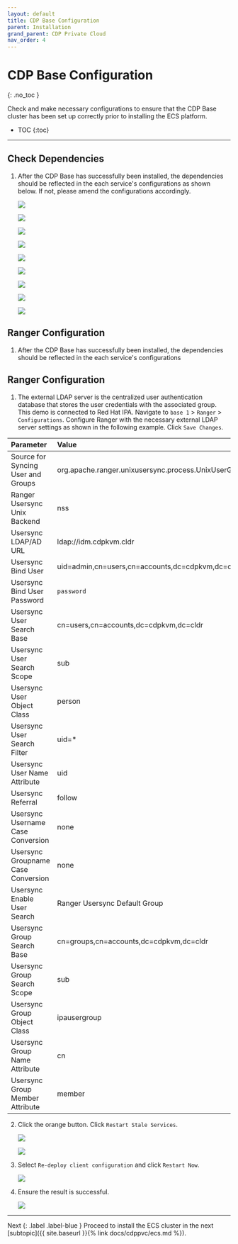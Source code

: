 ```yaml
---
layout: default
title: CDP Base Configuration
parent: Installation
grand_parent: CDP Private Cloud
nav_order: 4
---
```


# CDP Base Configuration
{: .no_toc }

Check and make necessary configurations to ensure that the CDP Base cluster has been set up correctly prior to installing the ECS platform. 

- TOC
{:toc}

---

## Check Dependencies

1. After the CDP Base has successfully been installed, the dependencies should be reflected in the each service's configurations as shown below. If not, please amend the configurations accordingly.

    ![](../../assets/images/cdpbase/hiveconfig.png)
    
    ![](../../assets/images/cdpbase/atlasconfig.png)
    
    ![](../../assets/images/cdpbase/solrconfig.png)
    
    ![](../../assets/images/cdpbase/hdfsconfig.png)
    
    ![](../../assets/images/cdpbase/yarnconfig.png)
    
    ![](../../assets/images/cdpbase/kafkaconfig.png)

    ![](../../assets/images/cdpbase/hbaseconfig.png)

    ![](../../assets/images/cdpbase/yarnqueueconfig.png)
    
    ![](../../assets/images/cdpbase/ozone.png)
    

## Ranger Configuration

1. After the CDP Base has successfully been installed, the dependencies should be reflected in the each service's configurations     

## Ranger Configuration

1. The external LDAP server is the centralized user authentication database that stores the user credentials with the associated group. This demo is connected to Red Hat IPA. Navigate to `base 1` > `Ranger` > `Configurations`. Configure Ranger with the necessary external LDAP server settings as shown in the following example. Click `Save Changes`.

| Parameter       | Value         |
|:----------------|:------------------|
| Source for Syncing User and Groups | org.apache.ranger.unixusersync.process.UnixUserGroupBuilder  | 
| Ranger Usersync Unix Backend  | nss  | 
| Usersync LDAP/AD URL | ldap://idm.cdpkvm.cldr  | 
| Usersync Bind User | uid=admin,cn=users,cn=accounts,dc=cdpkvm,dc=cldr  | 
| Usersync Bind User Password | `password`  | 
| Usersync User Search Base | cn=users,cn=accounts,dc=cdpkvm,dc=cldr  | 
| Usersync User Search Scope |  sub | 
| Usersync User Object Class  | person  | 
| Usersync User Search Filter | uid=*  | 
| Usersync User Name Attribute |  uid | 
| Usersync Referral | follow | 
| Usersync Username Case Conversion | none | 
| Usersync Groupname Case Conversion | none | 
| Usersync Enable User Search | Ranger Usersync Default Group | 
| Usersync Group Search Base | cn=groups,cn=accounts,dc=cdpkvm,dc=cldr | 
| Usersync Group Search Scope | sub | 
| Usersync Group Object Class | ipausergroup | 
| Usersync Group Name Attribute | cn | 
| Usersync Group Member Attribute | member | 

2. Click the orange button. Click `Restart Stale Services`.

    ![](../../assets/images/cdpbase/rangersetting1.png)
    
    ![](../../assets/images/cdpbase/rangersetting2.png)
    
3. Select `Re-deploy client configuration` and click `Restart Now`.

    ![](../../assets/images/cdpbase/rangersetting3.png)
    
4. Ensure the result is successful.

    ![](../../assets/images/cdpbase/rangersetting4.png)    
    
    
---    
   Next
   {: .label .label-blue }
   Proceed to install the ECS cluster in the next [subtopic]({{ site.baseurl }}{% link docs/cdppvc/ecs.md %}).